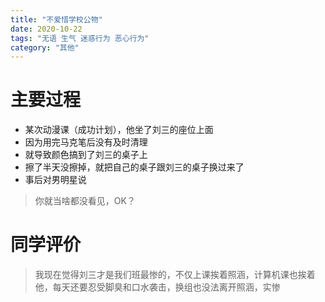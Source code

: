 ```yaml
---
title: "不爱惜学校公物"
date: 2020-10-22
tags: "无语 生气 迷惑行为 恶心行为"
category: "其他"
---
```


# 主要过程
* 某次动漫课（成功计划），他坐了刘三的座位上面
* 因为用完马克笔后没有及时清理
* 就导致颜色搞到了刘三的桌子上
* 擦了半天没擦掉，就把自己的桌子跟刘三的桌子换过来了
* 事后对男明星说
> 你就当啥都没看见，OK？

# 同学评价
> 我现在觉得刘三才是我们班最惨的，不仅上课挨着照涵，计算机课也挨着他，每天还要忍受脚臭和口水袭击，换组也没法离开照涵，实惨
